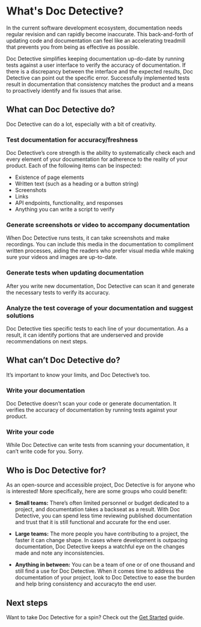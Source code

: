 # What's Doc Detective?

In the current software development ecosystem, documentation needs regular revision and can rapidly become inaccurate. This back-and-forth of updating code and documentation can feel like an accelerating treadmill that prevents you from being as effective as possible.

Doc Detective simplifies keeping documentation up-do-date by running tests against a user interface to verify the accuracy of documentation. If there is a discrepancy between the interface and the expected results, Doc Detective can point out the specific error. Successfully implemented tests result in documentation that consistency matches the product and a means to proactively identify and fix issues that arise.

## What can Doc Detective do?
Doc Detective can do a lot, especially with a bit of creativity.

### Test documentation for accuracy/freshness
Doc Detective’s core strength is the ability to systematically check each and every element of your documentation for adherence to the reality of your product. Each of the following items can be inspected:

-   Existence of page elements    
-   Written text (such as a heading or a button string)
-   Screenshots
-   Links
-   API endpoints, functionality, and responses
-   Anything you can write a script to verify
    
### Generate screenshots or video to accompany documentation
When Doc Detective runs tests, it can take screenshots and make recordings. You can include this media in the documentation to compliment written processes, aiding the readers who prefer visual media while making sure your videos and images are up-to-date.

### Generate tests when updating documentation
After you write new documentation, Doc Detective can scan it and generate the necessary tests to verify its accuracy.

### Analyze the test coverage of your documentation and suggest solutions
Doc Detective ties specific tests to each line of your documentation. As a result, it can identify portions that are underserved and provide recommendations on next steps.

## What can’t Doc Detective do?
It’s important to know your limits, and Doc Detective’s too.

### Write your documentation
Doc Detective doesn’t scan your code or generate documentation. It verifies the accuracy of documentation by running tests against your product.

### Write your code
While Doc Detective can write tests from scanning your documentation, it can’t write code for you. Sorry.

## Who is Doc Detective for?
As an open-source and accessible project, Doc Detective is for anyone who is interested! More specifically, here are some groups who could benefit:

-   **Small teams:** There’s often limited personnel or budget dedicated to a project, and documentation takes a backseat as a result. With Doc Detective, you can spend less time reviewing published documentation and trust that it is still functional and accurate for the end user.
    
-   **Large teams:** The more people you have contributing to a project, the faster it can change shape. In cases where development is outpacing documentation, Doc Detective keeps a watchful eye on the changes made and note any inconsistencies.
    
-   **Anything in between:** You can be a team of one or of one thousand and still find a use for Doc Detective. When it comes time to address the documentation of your project, look to Doc Detective to ease the burden and help bring consistency and accuracyto the end user.

## Next steps
Want to take Doc Detective for a spin? Check out the [Get Started](https://github.com/doc-detective/doc-detective/docs/get-started.md) guide.
